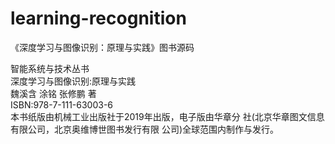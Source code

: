 # learning-recognition
《深度学习与图像识别：原理与实践》图书源码

智能系统与技术丛书<br/> 
深度学习与图像识别:原理与实践<br/> 
魏溪含 涂铭 张修鹏 著 <br/> 
ISBN:978-7-111-63003-6<br/> 
本书纸版由机械工业出版社于2019年出版，电子版由华章分 社(北京华章图文信息有限公司，北京奥维博世图书发行有限 公司)全球范围内制作与发行。<br/> 
